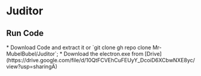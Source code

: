 # Juditor

<h2>Run Code</h2>
* Download Code and extract it or `git clone gh repo clone Mr-MubelBubel/Juditor`;
* Download the electron.exe from [Drive](https://drive.google.com/file/d/10QtFCVEhCuFEUyY_DcoiD6XCbwNXE8yc/view?usp=sharingÄ)
